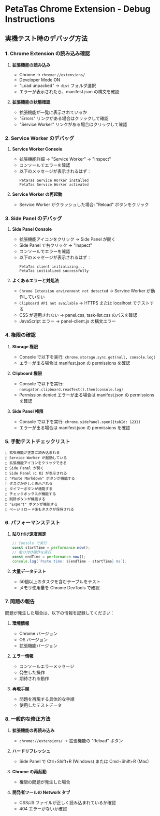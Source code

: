 # PetaTas Chrome Extension - Debug Instructions

## 実機テスト時のデバッグ方法

### 1. Chrome Extension の読み込み確認

1. **拡張機能の読み込み**
   - Chrome → `chrome://extensions/`
   - Developer Mode ON
   - "Load unpacked" → `dist` フォルダ選択
   - エラーが表示されたら、manifest.json の構文を確認

2. **拡張機能の状態確認**
   - 拡張機能が一覧に表示されているか
   - "Errors" リンクがある場合はクリックして確認
   - "Service Worker" リンクがある場合はクリックして確認

### 2. Service Worker のデバッグ

1. **Service Worker Console**
   - 拡張機能詳細 → "Service Worker" → "Inspect"
   - コンソールでエラーを確認
   - 以下のメッセージが表示されるはず：
     ```
     PetaTas Service Worker installed
     PetaTas Service Worker activated
     ```

2. **Service Worker の再起動**
   - Service Worker がクラッシュした場合: "Reload" ボタンをクリック

### 3. Side Panel のデバッグ

1. **Side Panel Console**
   - 拡張機能アイコンをクリック → Side Panel が開く
   - Side Panel で右クリック → "Inspect"
   - コンソールでエラーを確認
   - 以下のメッセージが表示されるはず：
     ```
     PetaTas client initializing...
     PetaTas initialized successfully
     ```

2. **よくあるエラーと対処法**
   - `Chrome Extension environment not detected` → Service Worker が動作していない
   - `Clipboard API not available` → HTTPS または localhost でテストする
   - CSS が適用されない → panel.css, task-list.css のパスを確認
   - JavaScript エラー → panel-client.js の構文エラー

### 4. 権限の確認

1. **Storage 権限**
   - Console で以下を実行: `chrome.storage.sync.get(null, console.log)`
   - エラーが出る場合は manifest.json の permissions を確認

2. **Clipboard 権限**
   - Console で以下を実行: `navigator.clipboard.readText().then(console.log)`
   - Permission denied エラーが出る場合は manifest.json の permissions を確認

3. **Side Panel 権限**
   - Console で以下を実行: `chrome.sidePanel.open({tabId: 123})`
   - エラーが出る場合は manifest.json の permissions を確認

### 5. 手動テストチェックリスト

```
□ 拡張機能が正常に読み込まれる
□ Service Worker が起動している
□ 拡張機能アイコンをクリックできる
□ Side Panel が開く
□ Side Panel に UI が表示される
□ "Paste Markdown" ボタンが機能する
□ タスクが正しく表示される
□ タイマーボタンが機能する
□ チェックボックスが機能する
□ 削除ボタンが機能する
□ "Export" ボタンが機能する
□ ページリロード後もタスクが保持される
```

### 6. パフォーマンステスト

1. **貼り付け速度測定**
   ```javascript
   // Console で実行
   const startTime = performance.now();
   // 貼り付け操作を実行
   const endTime = performance.now();
   console.log(`Paste time: ${endTime - startTime} ms`);
   ```

2. **大量データテスト**
   - 50個以上のタスクを含むテーブルをテスト
   - メモリ使用量を Chrome DevTools で確認

### 7. 問題の報告

問題が発生した場合は、以下の情報を記録してください：

1. **環境情報**
   - Chrome バージョン
   - OS バージョン
   - 拡張機能バージョン

2. **エラー情報**
   - コンソールエラーメッセージ
   - 発生した操作
   - 期待される動作

3. **再現手順**
   - 問題を再現する具体的な手順
   - 使用したテストデータ

### 8. 一般的な修正方法

1. **拡張機能の再読み込み**
   - `chrome://extensions/` → 拡張機能の "Reload" ボタン

2. **ハードリフレッシュ**
   - Side Panel で Ctrl+Shift+R (Windows) または Cmd+Shift+R (Mac)

3. **Chrome の再起動**
   - 権限の問題が発生した場合

4. **開発者ツールの Network タブ**
   - CSS/JS ファイルが正しく読み込まれているか確認
   - 404 エラーがないか確認